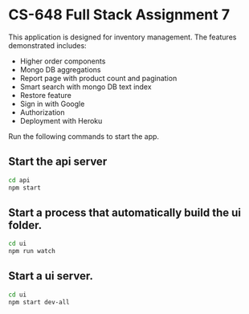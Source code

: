 # CS-648 Full Stack Assignment 7

This application is designed for inventory management.
The features demonstrated includes:

- Higher order components
- Mongo DB aggregations
- Report page with product count and pagination
- Smart search with mongo DB text index
- Restore feature
- Sign in with Google
- Authorization
- Deployment with Heroku

Run the following commands to start the app.

## Start the api server

```bash
cd api
npm start
```

## Start a process that automatically build the ui folder.

```bash
cd ui
npm run watch
```

## Start a ui server.

```bash
cd ui
npm start dev-all
```
